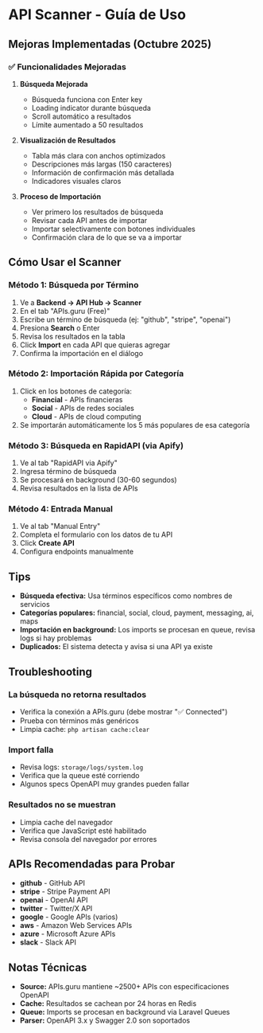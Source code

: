 # API Scanner - Guía de Uso

## Mejoras Implementadas (Octubre 2025)

### ✅ Funcionalidades Mejoradas

1. **Búsqueda Mejorada**
   - Búsqueda funciona con Enter key
   - Loading indicator durante búsqueda
   - Scroll automático a resultados
   - Límite aumentado a 50 resultados

2. **Visualización de Resultados**
   - Tabla más clara con anchos optimizados
   - Descripciones más largas (150 caracteres)
   - Información de confirmación más detallada
   - Indicadores visuales claros

3. **Proceso de Importación**
   - Ver primero los resultados de búsqueda
   - Revisar cada API antes de importar
   - Importar selectivamente con botones individuales
   - Confirmación clara de lo que se va a importar

## Cómo Usar el Scanner

### Método 1: Búsqueda por Término

1. Ve a **Backend → API Hub → Scanner**
2. En el tab "APIs.guru (Free)"
3. Escribe un término de búsqueda (ej: "github", "stripe", "openai")
4. Presiona **Search** o Enter
5. Revisa los resultados en la tabla
6. Click **Import** en cada API que quieras agregar
7. Confirma la importación en el diálogo

### Método 2: Importación Rápida por Categoría

1. Click en los botones de categoría:
   - **Financial** - APIs financieras
   - **Social** - APIs de redes sociales
   - **Cloud** - APIs de cloud computing
2. Se importarán automáticamente los 5 más populares de esa categoría

### Método 3: Búsqueda en RapidAPI (via Apify)

1. Ve al tab "RapidAPI via Apify"
2. Ingresa término de búsqueda
3. Se procesará en background (30-60 segundos)
4. Revisa resultados en la lista de APIs

### Método 4: Entrada Manual

1. Ve al tab "Manual Entry"
2. Completa el formulario con los datos de tu API
3. Click **Create API**
4. Configura endpoints manualmente

## Tips

- **Búsqueda efectiva:** Usa términos específicos como nombres de servicios
- **Categorías populares:** financial, social, cloud, payment, messaging, ai, maps
- **Importación en background:** Los imports se procesan en queue, revisa logs si hay problemas
- **Duplicados:** El sistema detecta y avisa si una API ya existe

## Troubleshooting

### La búsqueda no retorna resultados
- Verifica la conexión a APIs.guru (debe mostrar "✅ Connected")
- Prueba con términos más genéricos
- Limpia cache: `php artisan cache:clear`

### Import falla
- Revisa logs: `storage/logs/system.log`
- Verifica que la queue esté corriendo
- Algunos specs OpenAPI muy grandes pueden fallar

### Resultados no se muestran
- Limpia cache del navegador
- Verifica que JavaScript esté habilitado
- Revisa consola del navegador por errores

## APIs Recomendadas para Probar

- **github** - GitHub API
- **stripe** - Stripe Payment API
- **openai** - OpenAI API
- **twitter** - Twitter/X API
- **google** - Google APIs (varios)
- **aws** - Amazon Web Services APIs
- **azure** - Microsoft Azure APIs
- **slack** - Slack API

## Notas Técnicas

- **Source:** APIs.guru mantiene ~2500+ APIs con especificaciones OpenAPI
- **Cache:** Resultados se cachean por 24 horas en Redis
- **Queue:** Imports se procesan en background via Laravel Queues
- **Parser:** OpenAPI 3.x y Swagger 2.0 son soportados
